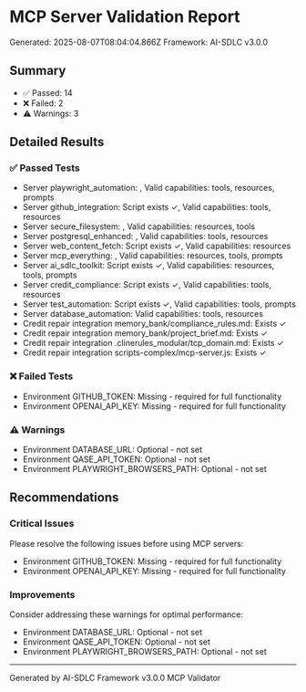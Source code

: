 # MCP Server Validation Report

Generated: 2025-08-07T08:04:04.866Z
Framework: AI-SDLC v3.0.0

## Summary

- ✅ Passed: 14
- ❌ Failed: 2
- ⚠️ Warnings: 3

## Detailed Results

### ✅ Passed Tests

- Server playwright_automation: , Valid capabilities: tools, resources, prompts
- Server github_integration: Script exists ✓, Valid capabilities: tools, resources
- Server secure_filesystem: , Valid capabilities: resources, tools
- Server postgresql_enhanced: , Valid capabilities: tools, resources
- Server web_content_fetch: Script exists ✓, Valid capabilities: resources
- Server mcp_everything: , Valid capabilities: resources, tools, prompts
- Server ai_sdlc_toolkit: Script exists ✓, Valid capabilities: resources, tools, prompts
- Server credit_compliance: Script exists ✓, Valid capabilities: tools, resources
- Server test_automation: Script exists ✓, Valid capabilities: tools, prompts
- Server database_automation: Valid capabilities: tools, resources
- Credit repair integration memory_bank/compliance_rules.md: Exists ✓
- Credit repair integration memory_bank/project_brief.md: Exists ✓
- Credit repair integration .clinerules_modular/tcp_domain.md: Exists ✓
- Credit repair integration scripts-complex/mcp-server.js: Exists ✓

### ❌ Failed Tests

- Environment GITHUB_TOKEN: Missing - required for full functionality
- Environment OPENAI_API_KEY: Missing - required for full functionality

### ⚠️ Warnings

- Environment DATABASE_URL: Optional - not set
- Environment QASE_API_TOKEN: Optional - not set
- Environment PLAYWRIGHT_BROWSERS_PATH: Optional - not set

## Recommendations

### Critical Issues

Please resolve the following issues before using MCP servers:

- Environment GITHUB_TOKEN: Missing - required for full functionality
- Environment OPENAI_API_KEY: Missing - required for full functionality

### Improvements

Consider addressing these warnings for optimal performance:

- Environment DATABASE_URL: Optional - not set
- Environment QASE_API_TOKEN: Optional - not set
- Environment PLAYWRIGHT_BROWSERS_PATH: Optional - not set

---

Generated by AI-SDLC Framework v3.0.0 MCP Validator
